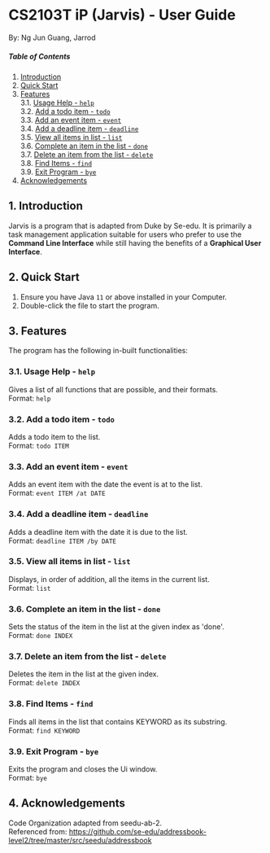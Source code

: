 # CS2103T iP (Jarvis) - User Guide
By: Ng Jun Guang, Jarrod

##### Table of Contents
1. [Introduction](#intro)  
2. [Quick Start](#quickstart)    
3. [Features](#features)  
    3.1. [Usage Help - `help`](#help)  
    3.2. [Add a todo item - `todo`](#todo)  
    3.3. [Add an event item - `event`](#event)  
    3.4. [Add a deadline item - `deadline`](#deadline)  
    3.5. [View all items in list - `list`](#list)  
    3.6. [Complete an item in the list - `done`](#done)  
    3.7. [Delete an item from the list - `delete`](#delete)  
    3.8. [Find Items - `find`](#find)  
    3.9. [Exit Program - `bye`](#bye)  
4. [Acknowledgements](#acknowledgements)  

## 1. Introduction <a name="intro"/>
Jarvis is a program that is adapted from Duke by Se-edu. It is primarily a task management application suitable for users
who prefer to use the **Command Line Interface** while still having the benefits of a 
**Graphical User Interface**.

## 2. Quick Start <a name="quickstart"/>
1. Ensure you have Java `11` or above installed in your Computer.
2. Double-click the file to start the program.    

## 3. Features <a name="features"/>
The program has the following in-built functionalities:

### 3.1. Usage Help - `help` <a name="help"/>
Gives a list of all functions that are possible, and their formats.
<br/>Format: `help`

### 3.2. Add a todo item - `todo` <a name="todo"/>
Adds a todo item to the list.
<br/>Format: `todo ITEM`

### 3.3. Add an event item - `event` <a name="event"/>
Adds an event item with the date the event is at to the list.
<br/>Format: `event ITEM /at DATE`

### 3.4. Add a deadline item - `deadline` <a name="deadline"/>
Adds a deadline item with the date it is due to the list.
<br/>Format: `deadline ITEM /by DATE`

### 3.5. View all items in list - `list` <a name="list"/>
Displays, in order of addition, all the items in the current list.
<br/>Format: `list`

### 3.6. Complete an item in the list - `done` <a name="done"/>
Sets the status of the item in the list at the given index as 'done'.
<br/>Format: `done INDEX`

### 3.7. Delete an item from the list - `delete` <a name="delete"/>
Deletes the item in the list at the given index.
<br/>Format: `delete INDEX`

### 3.8. Find Items - `find` <a name="find"/>
Finds all items in the list that contains KEYWORD as its substring.
<br/>Format: `find KEYWORD`

### 3.9. Exit Program - `bye` <a name="bye"/>
Exits the program and closes the Ui window.
<br/>Format: `bye`

## 4. Acknowledgements <a name="acknowledgements"/>
Code Organization adapted from seedu-ab-2.  
Referenced from: https://github.com/se-edu/addressbook-level2/tree/master/src/seedu/addressbook

